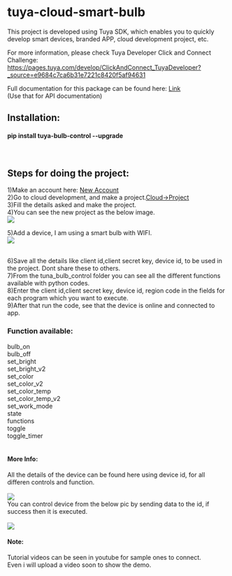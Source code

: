 # tuya-cloud-smart-bulb
This project is developed using Tuya SDK, which enables you to quickly    develop smart devices, branded APP, cloud development project, etc.

For more information, please check Tuya Developer Click and Connect      Challenge: https://pages.tuya.com/develop/ClickAndConnect_TuyaDeveloper?_source=e9684c7ca6b31e7221c8420f5af94631 


Full documentation for this package can be found here: <a href="https://github.com/Octoober/tuya-bulb-control">Link</a><br />
(Use that for API documentation)

<h2>Installation:</h2>
<h4>pip install tuya-bulb-control --upgrade</h4>

<br>
<h2>Steps for doing the project:</h2>
1)Make an account here: <a href="https://iot.tuya.com/">New Account</a><br />
2)Go to cloud development, and make a project.<a href="https://iot.tuya.com/cloud/">Cloud->Project</a><br />
3)Fill the details asked and make the project.<br />
4)You can see the new project as the below image.<br />
<img src="https://user-images.githubusercontent.com/62068859/123901442-909e3880-d988-11eb-98a2-593d376baef6.png">
<br>

5)Add a device, I am using a smart bulb with WIFI.<br />
<img src="https://user-images.githubusercontent.com/62068859/123899898-b413b400-d985-11eb-9918-34f6db60de03.png">

<br>
6)Save all the details like client id,client secret key, device id, to be used in the project. Dont share these to others.
<br>
7)From the tuna_bulb_control folder you can see all the different functions available with python codes.<br>
8)Enter the client id,client secret key, device id, region code in the fields for each program which you want to execute.<br>
9)After that run the code, see that the device is online and connected to app.
<br>
<h3>Function available:</h3>
bulb_on<br>
bulb_off<br>
set_bright<br>
set_bright_v2<br>
set_color<br>
set_color_v2<br>
set_color_temp<br>
set_color_temp_v2<br>
set_work_mode<br>
state<br>
functions<br>
toggle<br>
toggle_timer<br>
<br>
<h4>More Info:</h4>
All the details of the device can be found here using device id, for all differen controls and function.
<br>
<br>
<img src="https://user-images.githubusercontent.com/62068859/123900800-613afc00-d987-11eb-8e5a-d8e2b552289d.png">
<br>
You can control device from the below pic by sending data to the id, if success then it is executed.
<br>
<br>
<img src="https://user-images.githubusercontent.com/62068859/123900902-95aeb800-d987-11eb-8f9c-7504ed077256.png">
<br>
<h4>Note:</h4>
Tutorial videos can be seen in youtube for sample ones to connect.<br>
Even i will upload a video soon to show the demo.


